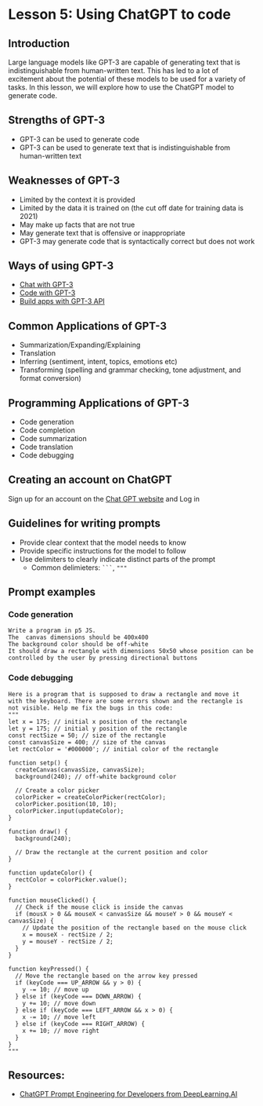 # Lesson 5: Using ChatGPT to code

## Introduction
Large language models like GPT-3 are capable of generating text that is indistinguishable from human-written text. This has led to a lot of excitement about the potential of these models to be used for a variety of tasks. In this lesson, we will explore how to use the ChatGPT model to generate code.

## Strengths of GPT-3
- GPT-3 can be used to generate code
- GPT-3 can be used to generate text that is indistinguishable from human-written text

## Weaknesses of GPT-3
- Limited by the context it is provided
- Limited by the data it is trained on (the cut off date for training data is 2021)
- May make up facts that are not true
- May generate text that is offensive or inappropriate
- GPT-3 may generate code that is syntactically correct but does not work


## Ways of using GPT-3
- [Chat with GPT-3](https://chat.openai.com/)
- [Code with GPT-3](https://copilot.github.com/)
- [Build apps with GPT-3 API](https://platform.openai.com/docs/api-reference)


## Common Applications of GPT-3
- Summarization/Expanding/Explaining
- Translation
- Inferring (sentiment, intent, topics, emotions etc)
- Transforming (spelling and grammar checking, tone adjustment, and format conversion)


## Programming Applications of GPT-3
- Code generation
- Code completion
- Code summarization
- Code translation
- Code debugging
  

## Creating an account on ChatGPT

Sign up for an account on the [Chat GPT website](https://chat.openai.com/auth/login) and Log in


## Guidelines for writing prompts

- Provide clear context that the model needs to know
- Provide specific instructions for the model to follow
- Use delimiters to clearly indicate distinct parts of the prompt
    - Common delimieters: `` ``` ``, `"""`


## Prompt examples

### Code generation

```text
Write a program in p5 JS.
The  canvas dimensions should be 400x400
The background color should be off-white
It should draw a rectangle with dimensions 50x50 whose position can be controlled by the user by pressing directional buttons
```


### Code debugging

```text
Here is a program that is supposed to draw a rectangle and move it with the keyboard. There are some errors shown and the rectangle is not visible. Help me fix the bugs in this code:
"""
let x = 175; // initial x position of the rectangle
let y = 175; // initial y position of the rectangle
const rectSize = 50; // size of the rectangle
const canvasSize = 400; // size of the canvas
let rectColor = '#000000'; // initial color of the rectangle

function setp() {
  createCanvas(canvasSize, canvasSize);
  background(240); // off-white background color

  // Create a color picker
  colorPicker = createColorPicker(rectColor);
  colorPicker.position(10, 10);
  colorPicker.input(updateColor);
}

function draw() {
  background(240);

  // Draw the rectangle at the current position and color
}

function updateColor() {
  rectColor = colorPicker.value();
}

function mouseClicked() {
  // Check if the mouse click is inside the canvas
  if (mousX > 0 && mouseX < canvasSize && mouseY > 0 && mouseY < canvasSize) {
    // Update the position of the rectangle based on the mouse click
    x = mouseX - rectSize / 2;
    y = mouseY - rectSize / 2;
  }
}

function keyPressed() {
  // Move the rectangle based on the arrow key pressed
  if (keyCode === UP_ARROW && y > 0) {
    y -= 10; // move up
  } else if (keyCode === DOWN_ARROW) {
    y += 10; // move down
  } else if (keyCode === LEFT_ARROW && x > 0) {
    x -= 10; // move left
  } else if (keyCode === RIGHT_ARROW) {
    x += 10; // move right
  }
}
"""
```

## Resources:
- [ChatGPT Prompt Engineering for Developers from DeepLearning.AI](https://learn.deeplearning.ai/chatgpt-prompt-eng/)

